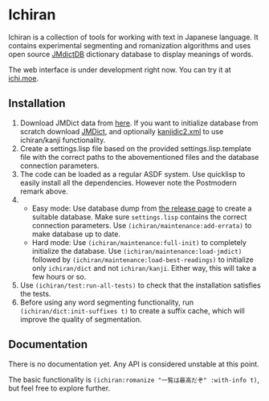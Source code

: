 # Ichiran

Ichiran is a collection of tools for working with text in Japanese language. It contains experimental segmenting and romanization algorithms and uses open source [JMdictDB](http://edrdg.org/~smg/) dictionary database to display meanings of words.

The web interface is under development right now. You can try it at [ichi.moe](http://ichi.moe).

## Installation

1. Download JMDict data from [here](https://gitlab.com/yamagoya/jmdictdb/tree/master/pg/data). If you want to initialize database from scratch download [JMDict](ftp://ftp.monash.edu.au/pub/nihongo/JMdict.gz), and optionally [kanjidic2.xml](http://www.csse.monash.edu.au/~jwb/kanjidic2/kanjidic2.xml.gz) to use ichiran/kanji functionality.
2. Create a settings.lisp file based on the provided settings.lisp.template file with the correct paths to the abovementioned files and the database connection parameters.
3. The code can be loaded as a regular ASDF system. Use quicklisp to easily install all the dependencies. However note the Postmodern remark above.
4.
   * Easy mode: Use database dump from [the release page](https://github.com/tshatrov/ichiran/releases) to create a suitable database. Make sure ```settings.lisp``` contains the correct connection parameters. Use ```(ichiran/maintenance:add-errata)``` to make database up to date.
   * Hard mode: Use ```(ichiran/maintenance:full-init)``` to completely initialize the database. Use ```(ichiran/maintenance:load-jmdict)``` followed by ```(ichiran/maintenance:load-best-readings)``` to initialize only `ichiran/dict` and not `ichiran/kanji`. Either way, this will take a few hours or so.
5. Use ```(ichiran/test:run-all-tests)``` to check that the installation satisfies the tests.
6. Before using any word segmenting functionality, run ```(ichiran/dict:init-suffixes t)``` to create a suffix cache, which will improve the quality of segmentation.

## Documentation

There is no documentation yet. Any API is considered unstable at this point.

The basic functionality is ```(ichiran:romanize "一覧は最高だぞ" :with-info t)```, but feel free to explore further.
